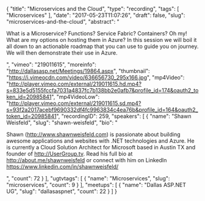 {
  "title": "Microservices and the Cloud",
  "type": "recording",
  "tags": [
    "Microservices"
  ],
  "date": "2017-05-23T11:07:26",
  "draft": false,
  "slug": "microservices-and-the-cloud",
  "abstract": "<p>What is a Microservice? Functions? Service Fabric? Containers? Oh my! What are my options on hosting them in Azure? In this session we will boil it all down to an actionable roadmap that you can use to guide you on journey. We will then demonstrate their use in Azure.</p>",
  "vimeo": "219011615",
  "moreinfo": "http://dallasasp.net/Meetings/19864.aspx",
  "thumbnail": "https://i.vimeocdn.com/video/636656730_295x166.jpg",
  "mp4Video": "http://player.vimeo.com/external/219011615.hd.mp4?s=833e5d5155fccfa7031a4837fc7b138bb2e0afb7&profile_id=174&oauth2_token_id=20985841",
  "mp4VideoLow": "http://player.vimeo.com/external/219011615.sd.mp4?s=93f2a2017acebf9690332df4fc9963834c4ea76b&profile_id=164&oauth2_token_id=20985841",
  "recordingID": 259,
  "speakers": [
    {
      "name": "Shawn Weisfeld",
      "slug": "shawn-weisfeld",
      "bio": "<p>Shawn (http://www.shawnweisfeld.com) is passionate about building awesome applications and websites with .NET technologies and Azure. He is currently a Cloud Solution Architect for Microsoft based in Austin TX and founder of http://UserGroup.tv. Read his full bio at http://about.me/shawnweisfeld or connect with him on LinkedIn https://www.linkedin.com/in/shawnweisfeld/</p>",
      "count": 72
    }
  ],
  "ugtvtags": [
    {
      "name": "Microservices",
      "slug": "microservices",
      "count": 9
    }
  ],
  "meetups": [
    {
      "name": "Dallas ASP.NET UG",
      "slug": "dallasaspnet",
      "count": 22
    }
  ]
}